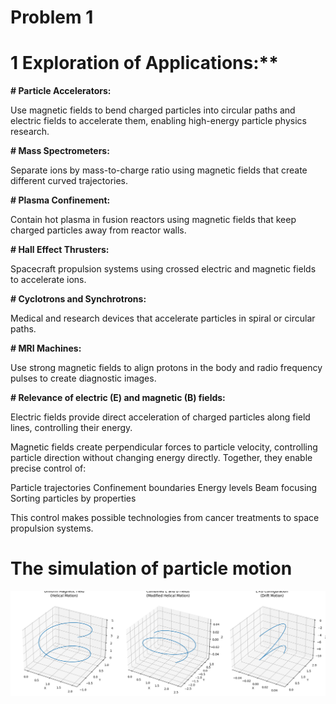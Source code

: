 # Problem 1

# 1 Exploration of Applications:**

**# Particle Accelerators:**

 Use magnetic fields to bend charged particles into circular paths and electric fields to accelerate them, enabling high-energy particle physics research.

**# Mass Spectrometers:**

Separate ions by mass-to-charge ratio using magnetic fields that create different curved trajectories.

**# Plasma Confinement:**

Contain hot plasma in fusion reactors using magnetic fields that keep charged particles away from reactor walls.

**# Hall Effect Thrusters:**

 Spacecraft propulsion systems using crossed electric and magnetic fields to accelerate ions.

**# Cyclotrons and Synchrotrons:**

 Medical and research devices that accelerate particles in spiral or circular paths.

**# MRI Machines:**

 Use strong magnetic fields to align protons in the body and radio frequency pulses to create diagnostic images.

**# Relevance of electric (E) and magnetic (B) fields:**

Electric fields provide direct acceleration of charged particles along field lines, controlling their energy.

Magnetic fields create perpendicular forces to particle velocity, controlling particle direction without changing energy directly.
Together, they enable precise control of:

Particle trajectories
Confinement boundaries
Energy levels
Beam focusing
Sorting particles by properties

This control makes possible technologies from cancer treatments to space propulsion systems.

# The simulation of particle motion

![alt text](image.png)

